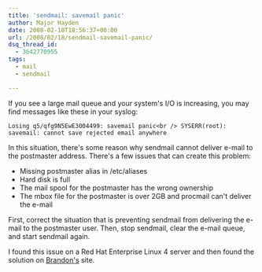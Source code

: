```yaml
---
title: 'sendmail: savemail panic'
author: Major Hayden
date: 2008-02-18T18:56:37+00:00
url: /2008/02/18/sendmail-savemail-panic/
dsq_thread_id:
  - 3642770955
tags:
  - mail
  - sendmail

---
```

If you see a large mail queue and your system's I/O is increasing, you may find messages like these in your syslog:

`Losing q5/qfg9N5EwE3004499: savemail panic<br />
SYSERR(root): savemail: cannot save rejected email anywhere`

In this situation, there's some reason why sendmail cannot deliver e-mail to the postmaster address. There's a few issues that can create this problem:

  * Missing postmaster alias in /etc/aliases
  * Hard disk is full
  * The mail spool for the postmaster has the wrong ownership
  * The mbox file for the postmaster is over 2GB and procmail can't deliver the e-mail

First, correct the situation that is preventing sendmail from delivering the e-mail to the postmaster user. Then, stop sendmail, clear the e-mail queue, and start sendmail again.

I found this issue on a Red Hat Enterprise Linux 4 server and then found the solution on [Brandon's][1] site.

 [1]: http://www.brandonhutchinson.com/savemail_panic_in_Sendmail.html
